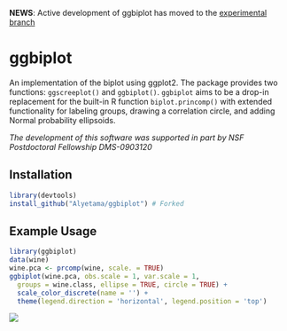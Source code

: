 <!-- README.md is generated from README.Rmd. Please edit that file -->

**NEWS**: Active development of ggbiplot has moved to the [experimental branch](https://github.com/vqv/ggbiplot/tree/experimental)

ggbiplot
========

An implementation of the biplot using ggplot2. The package provides two functions: `ggscreeplot()` and `ggbiplot()`. `ggbiplot` aims to be a drop-in replacement for the built-in R function `biplot.princomp()` with extended functionality for labeling groups, drawing a correlation circle, and adding Normal probability ellipsoids.

*The development of this software was supported in part by NSF Postdoctoral Fellowship DMS-0903120*

Installation
------------

``` r
library(devtools)
install_github("Alyetama/ggbiplot") # Forked
```

Example Usage
-------------

``` r
library(ggbiplot)
data(wine)
wine.pca <- prcomp(wine, scale. = TRUE)
ggbiplot(wine.pca, obs.scale = 1, var.scale = 1,
  groups = wine.class, ellipse = TRUE, circle = TRUE) +
  scale_color_discrete(name = '') +
  theme(legend.direction = 'horizontal', legend.position = 'top')
```

![](README-wine-example-1.png)

